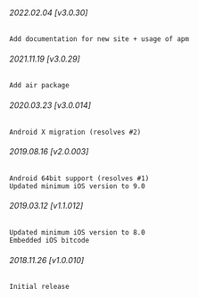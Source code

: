 ###### 2022.02.04 [v3.0.30]

```
Add documentation for new site + usage of apm
```

###### 2021.11.19 [v3.0.29]

```
Add air package
```



###### 2020.03.23 [v3.0.014]

```
Android X migration (resolves #2)
```


###### 2019.08.16 [v2.0.003]

```
Android 64bit support (resolves #1)
Updated minimum iOS version to 9.0
```


###### 2019.03.12 [v1.1.012]

```
Updated minimum iOS version to 8.0
Embedded iOS bitcode
```


###### 2018.11.26 [v1.0.010]

```
Initial release
```
